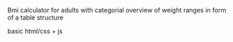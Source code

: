 Bmi calculator for adults with categorial overview of weight ranges in form of a table structure

basic html/css + js
